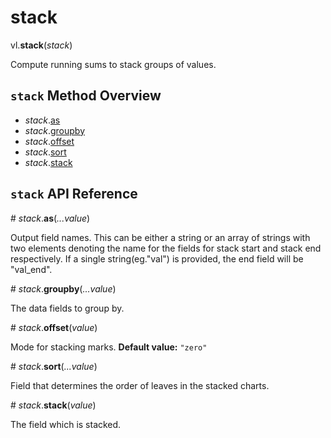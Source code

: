 # stack

vl.<b>stack</b>(<em>stack</em>)

Compute running sums to stack groups of values.

## <code>stack</code> Method Overview

* <em>stack</em>.<a href="#as">as</a>
* <em>stack</em>.<a href="#groupby">groupby</a>
* <em>stack</em>.<a href="#offset">offset</a>
* <em>stack</em>.<a href="#sort">sort</a>
* <em>stack</em>.<a href="#stack">stack</a>

## <code>stack</code> API Reference

<a name="as">#</a>
<em>stack</em>.<b>as</b>(<em>...value</em>)

Output field names. This can be either a string or an array of strings with
two elements denoting the name for the fields for stack start and stack end
respectively.
If a single string(eg."val") is provided, the end field will be "val_end".

<a name="groupby">#</a>
<em>stack</em>.<b>groupby</b>(<em>...value</em>)

The data fields to group by.

<a name="offset">#</a>
<em>stack</em>.<b>offset</b>(<em>value</em>)

Mode for stacking marks.
__Default value:__ `"zero"`

<a name="sort">#</a>
<em>stack</em>.<b>sort</b>(<em>...value</em>)

Field that determines the order of leaves in the stacked charts.

<a name="stack">#</a>
<em>stack</em>.<b>stack</b>(<em>value</em>)

The field which is stacked.

